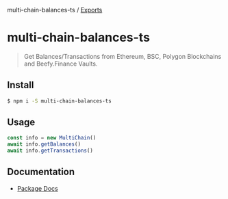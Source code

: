 multi-chain-balances-ts / [Exports](modules.md)

# multi-chain-balances-ts

> Get Balances/Transactions from Ethereum, BSC, Polygon Blockchains and Beefy.Finance Vaults.

## Install

```bash
$ npm i -S multi-chain-balances-ts
```

## Usage

```javascript
const info = new MultiChain()
await info.getBalances()
await info.getTransactions()
```

## Documentation

- [Package Docs](docs/globals.md)
